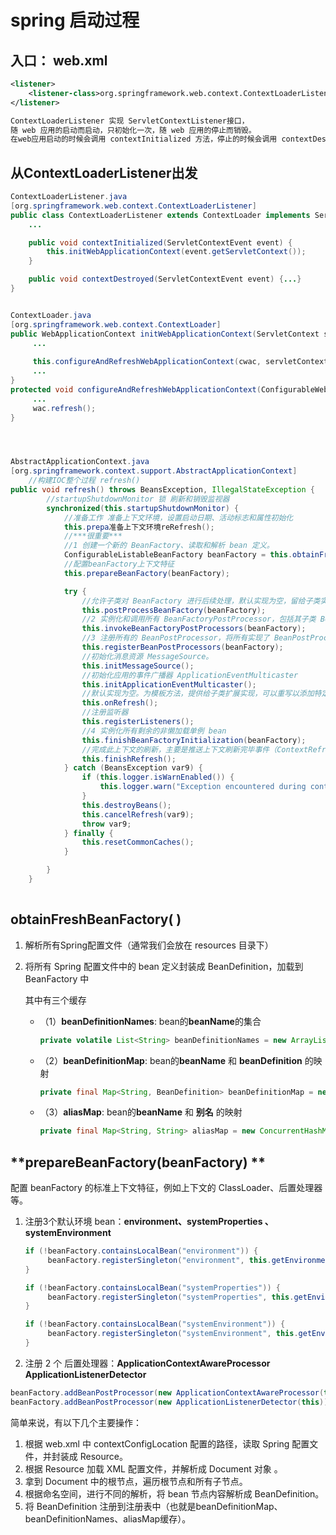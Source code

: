 # spring 启动过程

## 入口： web.xml

<!--Spring上下文监听器 ContextLoaderListener-->

```xml
<listener>
    <listener-class>org.springframework.web.context.ContextLoaderListener</listener-class>
</listener>

ContextLoaderListener 实现 ServletContextListener接口，
随 web 应用的启动而启动，只初始化一次，随 web 应用的停止而销毁。
在web应用启动的时候会调用 contextInitialized 方法，停止的时候会调用 contextDestroyed 方法。
```



## **从ContextLoaderListener出发**

```java
ContextLoaderListener.java
[org.springframework.web.context.ContextLoaderListener]
public class ContextLoaderListener extends ContextLoader implements ServletContextListener {
	...

    public void contextInitialized(ServletContextEvent event) {
        this.initWebApplicationContext(event.getServletContext());
    }

    public void contextDestroyed(ServletContextEvent event) {...}
}


ContextLoader.java
[org.springframework.web.context.ContextLoader]
public WebApplicationContext initWebApplicationContext(ServletContext servletContext) {
     ...
            
     this.configureAndRefreshWebApplicationContext(cwac, servletContext);
     ...
}
protected void configureAndRefreshWebApplicationContext(ConfigurableWebApplicationContext wac, ServletContext sc) {
     ...
     wac.refresh();
}  




AbstractApplicationContext.java
[org.springframework.context.support.AbstractApplicationContext]
    //构建IOC整个过程 refresh()
public void refresh() throws BeansException, IllegalStateException {
    	//startupShutdownMonitor 锁 刷新和销毁监视器
        synchronized(this.startupShutdownMonitor) {
            //准备工作 准备上下文环境，设置启动日期、活动标志和属性初始化
            this.prepa准备上下文环境reRefresh();
            //***很重要*** 
            //1 创建一个新的 BeanFactory、读取和解析 bean 定义。
            ConfigurableListableBeanFactory beanFactory = this.obtainFreshBeanFactory();
            //配置beanFactory上下文特征
            this.prepareBeanFactory(beanFactory);

            try {
                //允许子类对 BeanFactory 进行后续处理，默认实现为空，留给子类实现
                this.postProcessBeanFactory(beanFactory);
                //2 实例化和调用所有 BeanFactoryPostProcessor，包括其子类 BeanDefinitionRegistryPostProcessor
                this.invokeBeanFactoryPostProcessors(beanFactory);
                //3 注册所有的 BeanPostProcessor，将所有实现了 BeanPostProcessor 接口的类加载到 BeanFactory 中。
                this.registerBeanPostProcessors(beanFactory);
                //初始化消息资源 MessageSource。
                this.initMessageSource();
                //初始化应用的事件广播器 ApplicationEventMulticaster
                this.initApplicationEventMulticaster();
                //默认实现为空。为模板方法，提供给子类扩展实现，可以重写以添加特定于上下文的刷新工作
                this.onRefresh();
                //注册监听器
                this.registerListeners();
                //4 实例化所有剩余的非懒加载单例 bean
                this.finishBeanFactoryInitialization(beanFactory);
                //完成此上下文的刷新，主要是推送上下文刷新完毕事件（ContextRefreshedEvent ）到监听器
                this.finishRefresh();
            } catch (BeansException var9) {
                if (this.logger.isWarnEnabled()) {
                    this.logger.warn("Exception encountered during context initialization - cancelling refresh attempt: " + var9);
                }
                this.destroyBeans();
                this.cancelRefresh(var9);
                throw var9;
            } finally {
                this.resetCommonCaches();
            }

        }
    }
    
```

## **obtainFreshBeanFactory( )**

1. 解析所有Spring配置文件（通常我们会放在 resources 目录下）

2. 将所有 Spring 配置文件中的 bean 定义封装成 BeanDefinition，加载到 BeanFactory 中

      其中有三个缓存

   * （1）**beanDefinitionNames**:  bean的**beanName**的集合

     ```java
     private volatile List<String> beanDefinitionNames = new ArrayList(256);
     ```

   * （2）**beanDefinitionMap**: bean的**beanName** 和 **beanDefinition** 的映射

     ```java
     private final Map<String, BeanDefinition> beanDefinitionMap = new ConcurrentHashMap(256);
     ```

   * （3）**aliasMap**: bean的**beanName** 和 **别名** 的映射

     ```java
     private final Map<String, String> aliasMap = new ConcurrentHashMap(16);
     ```

     

## **prepareBeanFactory(beanFactory) **

配置 beanFactory 的标准上下文特征，例如上下文的 ClassLoader、后置处理器等。

1. 注册3个默认环境 bean：**environment、systemProperties 、systemEnvironment**

   ```java
   if (!beanFactory.containsLocalBean("environment")) {
        beanFactory.registerSingleton("environment", this.getEnvironment());
   }
   
   if (!beanFactory.containsLocalBean("systemProperties")) {
        beanFactory.registerSingleton("systemProperties", this.getEnvironment().getSystemProperties());
   }
   
   if (!beanFactory.containsLocalBean("systemEnvironment")) {
        beanFactory.registerSingleton("systemEnvironment", this.getEnvironment().getSystemEnvironment());
   }
   ```

2. 注册 2 个 后置处理器：**ApplicationContextAwareProcessor ApplicationListenerDetector**

```java
beanFactory.addBeanPostProcessor(new ApplicationContextAwareProcessor(this));
beanFactory.addBeanPostProcessor(new ApplicationListenerDetector(this));
```

简单来说，有以下几个主要操作：

1. 根据 web.xml 中 contextConfigLocation 配置的路径，读取 Spring 配置文件，并封装成 Resource。
2. 根据 Resource 加载 XML 配置文件，并解析成 Document 对象 。
3. 拿到 Document 中的根节点，遍历根节点和所有子节点。
4. 根据命名空间，进行不同的解析，将 bean 节点内容解析成 BeanDefinition。
5. 将 BeanDefinition 注册到注册表中（也就是beanDefinitionMap、beanDefinitionNames、aliasMap缓存）。